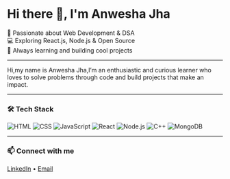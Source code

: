 # Hi there 👋, I'm Anwesha Jha

🚀 Passionate about Web Development & DSA  
💻 Exploring React.js, Node.js & Open Source  
🌱 Always learning and building cool projects  

---
Hi,my name is  Anwesha Jha,I’m an enthusiastic and curious learner who loves to solve problems through code and build projects that make an impact.

---
### 🛠️ Tech Stack
![HTML](https://img.shields.io/badge/-HTML5-E34F26?logo=html5&logoColor=white&style=flat) 
![CSS](https://img.shields.io/badge/-CSS3-1572B6?logo=css3&logoColor=white&style=flat) 
![JavaScript](https://img.shields.io/badge/-JavaScript-F7DF1E?logo=javascript&logoColor=black&style=flat) 
![React](https://img.shields.io/badge/-React-61DAFB?logo=react&logoColor=black&style=flat) 
![Node.js](https://img.shields.io/badge/-Node.js-339933?logo=node.js&logoColor=white&style=flat) 
![C++](https://img.shields.io/badge/-C++-00599C?logo=c%2B%2B&logoColor=white&style=flat) 
![MongoDB](https://img.shields.io/badge/-MongoDB-47A248?logo=mongodb&logoColor=white&style=flat)  

---


### 📫 Connect with me
[LinkedIn](https://www.linkedin.com/in/anwesha-jha-aa3782322/)  • [Email](mailto:anwesshajhaa@gmail.com)
